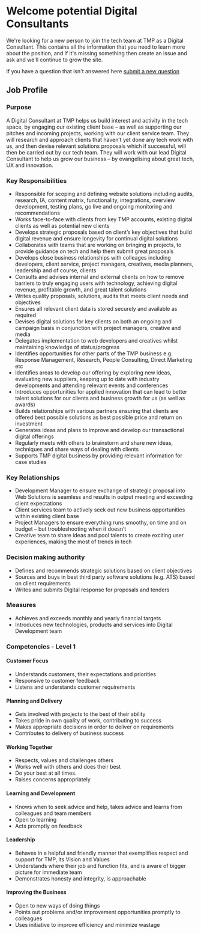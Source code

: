 # Welcome potential Digital Consultants

We're looking for a new person to join the tech team at TMP as a Digital Consultant.  This contains all the information that you need to learn more about the position, and if it's missing something then create an issue and ask and we'll continue to grow the site.

If you have a question that isn't answered here [submit a new question](https://github.com/justincavery/Digital-Consultant-Role/issues/new/choose)


## Job Profile

### Purpose

A Digital Consultant at TMP helps us build interest and activity in the tech space, by engaging our existing client base – as well as supporting our pitches and incoming projects, working with our client service team. They will research and approach clients that haven’t yet done any tech work with us, and then devise relevant solutions proposals which if successful, will then be carried out by our tech team. They will work with our lead Digital Consultant to help us grow our business – by evangelising about great tech, UX and innovation. 


### Key Responsibilities

- Responsible for scoping and defining website solutions including audits, research, IA, content matrix, functionality, integrations, overview development, testing plans, go live and ongoing monitoring and recommendations
- Works face-to-face with clients from key TMP accounts, existing digital clients as well as potential new clients 
- Develops strategic proposals based on client’s key objectives that build digital revenue and ensure longevity for continual digital solutions
- Collaborates with teams that are working on bringing in projects, to provide guidance on tech and help them submit great proposals
- Develops close business relationships with colleages including developers, client service, project managers, creatives, media planners, leadership and of course, clients
- Consults and advises internal and external clients on how to remove barriers to truly engaging users with technology, achieving digital revenue, profitable growth, and great talent solutions
- Writes quality proposals, solutions, audits that meets client needs and objectives
- Ensures all relevant client data is stored securely and available as required
- Devises digital solutions for key clients on both an ongoing and campaign basis in conjunction with project managers, creative and media
- Delegates implementation to web developers and creatives whilst maintaining knowledge of status/progress
- Identifies opportunities for other parts of the TMP business e.g. Response Management, Research, People Consulting, Direct Marketing etc
- Identifies areas to develop our offering by exploring new ideas, evaluating new suppliers, keeping up to date with industry developments and attending relevant events and conferences
- Introduces opportunities for applied innovation that can lead to better talent solutions for our clients and business growth for us (as well as awards) 
- Builds relationships with various partners ensuring that clients are offered best possible solutions as best possible price and return on investment
- Generates ideas and plans to improve and develop our transactional digital offerings
- Regularly meets with others to brainstorm and share new ideas, techniques and share ways of dealing with clients
- Supports TMP digital business by providing relevant information for case studies



### Key Relationships

- Development Manager to ensure exchange of strategic proposal into Web Solutions is seamless and results in output meeting and exceeding client expectations
- Client services team to actively seek out new business opportunities within existing client base
- Project Managers to ensure everything runs smoothy, on time and on budget – but troubleshooting when it doesn’t
- Creative team to share ideas and pool talents to create exciting user experiences, making the most of trends in tech

### Decision making authority

- Defines and recommends strategic solutions based on client objectives
- Sources and buys in best third party software solutions (e.g. ATS) based on client requirements
- Writes and submits Digital response for proposals and tenders

### Measures

- Achieves and exceeds monthly and yearly financial targets
- Introduces new technologies, products and services into Digital Development team

### Competencies - Level 1

#### Customer Focus
- Understands customers, their expectations and priorities
- Responsive to customer feedback
- Listens and understands customer requirements
#### Planning and Delivery
- Gets involved with projects to the best of their ability
- Takes pride in own quality of work, contributing to success
- Makes appropriate decisions in order to deliver on requirements
- Contributes to delivery of business success
#### Working Together
- Respects, values and challenges others
- Works well with others and does their best
- Do your best at all times.
- Raises concerns appropriately
#### Learning and Development
- Knows when to seek advice and help, takes advice and learns from colleagues and team members
- Open to learning
- Acts promptly on feedback
#### Leadership
- Behaves in a helpful and friendly manner that exemplifies respect and support for TMP, its Vision and Values
- Understands where their job and function fits, and is aware of bigger picture for immediate team
- Demonstrates honesty and integrity, is approachable
#### Improving the Business
- Open to new ways of doing things
- Points out problems and/or improvement opportunities promptly to colleagues
- Uses initiative to improve efficiency and minimize wastage
